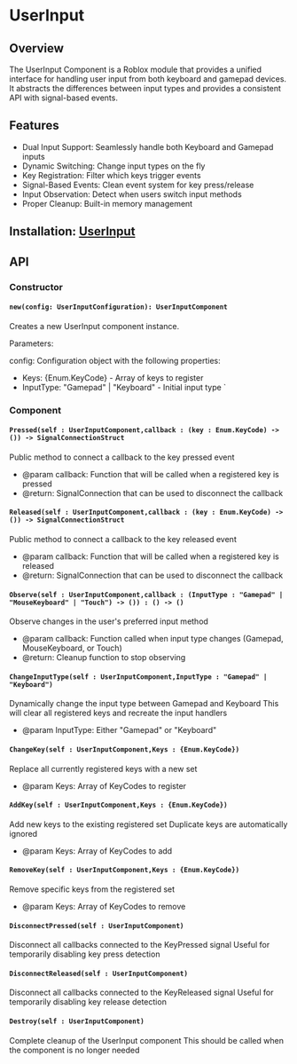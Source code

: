 # UserInput

## Overview

The UserInput Component is a Roblox module that provides a unified interface for handling user input from both keyboard and gamepad devices. It abstracts the differences between input types and provides a consistent API with signal-based events.

## Features

- Dual Input Support: Seamlessly handle both Keyboard and Gamepad inputs
- Dynamic Switching: Change input types on the fly
- Key Registration: Filter which keys trigger events
- Signal-Based Events: Clean event system for key press/release
- Input Observation: Detect when users switch input methods
- Proper Cleanup: Built-in memory management

## Installation: [UserInput](https://github.com/evxryyy/OpenEvxEngine/releases/tag/script)

## API

### Constructor

#### ```new(config: UserInputConfiguration): UserInputComponent```

Creates a new UserInput component instance.

Parameters:

config: Configuration object with the following properties:

- Keys: {Enum.KeyCode} - Array of keys to register
- InputType: "Gamepad" | "Keyboard" - Initial input type
`
### Component

#### ```Pressed(self : UserInputComponent,callback : (key : Enum.KeyCode) -> ()) -> SignalConnectionStruct```

Public method to connect a callback to the key pressed event

- @param callback: Function that will be called when a registered key is pressed
- @return: SignalConnection that can be used to disconnect the callback

#### ```Released(self : UserInputComponent,callback : (key : Enum.KeyCode) -> ()) -> SignalConnectionStruct```

Public method to connect a callback to the key released event

- @param callback: Function that will be called when a registered key is released
- @return: SignalConnection that can be used to disconnect the callback

#### ```Observe(self : UserInputComponent,callback : (InputType : "Gamepad" | "MouseKeyboard" | "Touch") -> ()) : () -> ()```

 Observe changes in the user's preferred input method

- @param callback: Function called when input type changes (Gamepad, MouseKeyboard, or Touch)
- @return: Cleanup function to stop observing


#### ```ChangeInputType(self : UserInputComponent,InputType : "Gamepad" | "Keyboard")```

Dynamically change the input type between Gamepad and Keyboard
This will clear all registered keys and recreate the input handlers

- @param InputType: Either "Gamepad" or "Keyboard"

#### ```ChangeKey(self : UserInputComponent,Keys : {Enum.KeyCode})```

Replace all currently registered keys with a new set

- @param Keys: Array of KeyCodes to register

#### ```AddKey(self : UserInputComponent,Keys : {Enum.KeyCode})```

Add new keys to the existing registered set
Duplicate keys are automatically ignored

- @param Keys: Array of KeyCodes to add

#### ```RemoveKey(self : UserInputComponent,Keys : {Enum.KeyCode})```

Remove specific keys from the registered set

- @param Keys: Array of KeyCodes to remove

#### ```DisconnectPressed(self : UserInputComponent)```

Disconnect all callbacks connected to the KeyPressed signal
Useful for temporarily disabling key press detection

#### ```DisconnectReleased(self : UserInputComponent)```

Disconnect all callbacks connected to the KeyReleased signal
Useful for temporarily disabling key release detection

#### ```Destroy(self : UserInputComponent)```

Complete cleanup of the UserInput component
This should be called when the component is no longer needed
